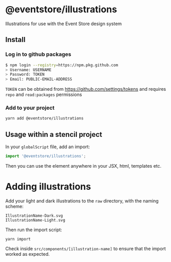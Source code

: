 # @eventstore/illustrations

Illustrations for use with the Event Store design system

## Install

### Log in to github packages

```sh
$ npm login --registry=https://npm.pkg.github.com
> Username: USERNAME
> Password: TOKEN
> Email: PUBLIC-EMAIL-ADDRESS
```

`TOKEN` can be obtained from https://github.com/settings/tokens and requires `repo` and `read:packages` permissions

### Add to your project

```sh
yarn add @eventstore/illustrations
```

## Usage within a stencil project

In your `globalScript` file, add an import:

```ts
import '@eventstore/illustrations';
```

Then you can use the element anywhere in your JSX, html, templates etc.

# Adding illustrations

Add your light and dark illustrations to the `raw` directory, with the naming scheme:

```
IllustrationName-Dark.svg
IllustrationName-Light.svg
```

Then run the import script:

```
yarn import
```

Check inside `src/components/[illustration-name]` to ensure that the import worked as expected.
